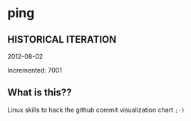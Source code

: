 # ping

## HISTORICAL ITERATION
2012-08-02

Incremented: 7001

## What is this?? 
Linux skills to hack the github commit visualization chart `;-)`
